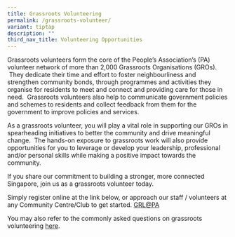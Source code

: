 ```yaml
---
title: Grassroots Volunteering
permalink: /grassroots-volunteer/
variant: tiptap
description: ""
third_nav_title: Volunteering Opportunities
---
```

<p>Grassroots volunteers form the core of the People’s Association’s (PA)
volunteer network of more than 2,000 Grassroots Organisations (GROs). &nbsp;They
dedicate their time and effort to foster neighbourliness and strengthen
community bonds, through programmes and activities they organise for residents
to meet and connect and providing care for those in need. &nbsp;Grassroots
volunteers also help to communicate government policies and schemes to
residents and collect feedback from them for the government to improve
policies and services.</p>
<p>As a grassroots volunteer, you will play a vital role in supporting our
GROs in spearheading initiatives to better the community and drive meaningful
change. &nbsp;The hands-on exposure to grassroots work will also provide
opportunities for you to leverage or develop your leadership, professional
and/or personal skills while making a positive impact towards the community.</p>
<p>If you share our commitment to building a stronger, more connected Singapore,
join us as a grassroots volunteer today.&nbsp;</p>
<p>Simply register online at the link below, or approach our staff / volunteers
at any Community Centre/Club to get started. <a href="https://grl.pa.gov.sg/" rel="noopener noreferrer nofollow" target="_blank">GRL@PA</a>&nbsp;</p>
<p>You may also refer to the commonly asked questions on grassroots volunteering
<a href="https://drive.google.com/file/d/1aYcEG4O40dlQnmypEt4U0dDtt8yH5z3q/view?usp=drive_link" rel="noopener noreferrer nofollow" target="_blank">here</a>.</p>